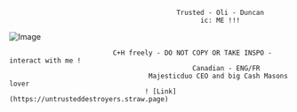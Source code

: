                                               Trusted - Oli - Duncan
                                                    ic: ME !!!
![Image](https://github.com/user-attachments/assets/bcb16337-547e-420b-82c3-cc2996bc59d9)

                              C+H freely - DO NOT COPY OR TAKE INSPO - interact with me !
                                                  Canadian - ENG/FR
                                       Majesticduo CEO and big Cash Masons lover
                                      ! [Link] (https://untrusteddestroyers.straw.page)
